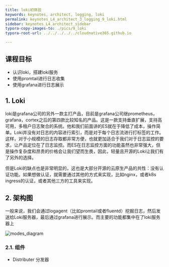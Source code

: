 ```yaml
---
title: loki初体验
keywords: keynotes, architect, logging, loki
permalink: keynotes_L4_architect_3_logging_9_loki.html
sidebar: keynotes_L4_architect_sidebar
typora-copy-images-to: ./pics/9_loki
typora-root-url: ../../../../../cloudnative365.github.io

---
```


## 课程目标

+ 认识loki，搭建loki服务
+ 使用promtail进行日志收集
+ 使用grafana进行日志展示

## 1. Loki

loki是grafana公司的另外一款主打产品，目前是grafana公司继prometheus，grafana，cortex之后的第四款比较知名的产品。这是一款支持垂直扩展，支持高可用，多租户日志聚合的系统。他和我们前面讲的ES就在于降低了成本，操作简单。Loki并没有对日志的内容进行索引，而是对于每个日志流进行打标签的工作。这样，对于小规模的日志存取都非常方便，也就更加适合于我们对于日志监控的要求，让产品定位在了日志监控。而ES在日志监控方面的功能虽然也非常强大，但是操作复杂度和昂贵的价格会让我们望而生畏，因此，轻量且开源的Loki让我们有了另外的选择。

但是Loki的缺点也是非常明显的，这也是大部分开源的云原生产品的共性：没有认证功能。如果想做认证，就需要通过其他的方式来实现，比如nginx，或者k8s ingress的认证，或者其他三方的工具来实现。

## 2. 架构图

一般来说，我们会通过logagent（比如promtail或者fluentd）挖掘日志，然后发送给Loki服务器，最后通过grafana进行展示。而主要的功能都集中在了loki服务器上

![modes_diagram](https://grafana.com/docs/loki/latest/architecture/modes_of_operation.png)

### 2.1. 组件

+ Distributer 分发器

